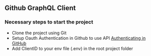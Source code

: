 ## Github GraphQL Client
### Necessary steps to start the project
* Clone the project using Git
* Setup Oauth Authentication in Github to use API [Authenticating in GitHub](https://docs.github.com/en/developers/apps/authorizingoauth-apps#web-application-flow)
* Add ClientID to your env file (.env) in the root project folder
